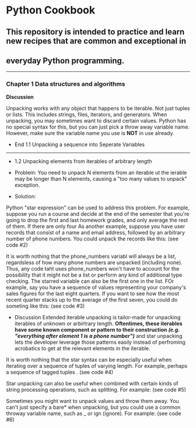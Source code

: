 # Python Cookbook
## This repository is intended to practice and learn new recipes that are common and exceptional in 
## everyday Python programming. 
---
### Chapter 1 Data structures and algorithms

**Discussion**

Unpacking works with any object that happens to be iterable. Not just tuples or lists. This includes strings, files, iterators, and generators. When unpacking, you may sometimes want to discard certain values. Python has no special syntax for this, but you can just pick a throw away variable name. However, make sure the variable name you use is **NOT** in use already. 
* End 1.1 Unpacking a sequence into Seperate Variables
---

* 1.2 Unpacking elements from iterables of arbitrary length

* Problem:
You need to unpack N elements from an iterable ut the ierable may be longer than N elements, causing a "too many values to unpack" exception.
* Solution:

Python "star expression" can be used to address this problem. For example, suppose you run a course and decide at the end of the semester that you're going to drop the first and last homework grades, and only average the rest of them. If there are only four 
As another example, suppose you have user records that consist of a name and email address, followed by an arbitrary number of phone numbers. You could unpack the records like this: (see code #2)

It is worth nothing that the phone_numbers variabl will always be a list, regardsless of how many phone numbers are unpacked (including none). Thus, any code taht uses phone_numbers won't have to account for the possibility that it might not be a list or perform any kind of additional type checking. The starred variable can also be the first one in the list. FOr example, say you have a sequence of values representing your company's sales figures for the last eight quarters. If you want to see how the most recent quarter stacks up to the average of the first seven, you could do someting like this: (see code #3)

* Discussion
Extended iterable unpacking is tailor-made for unpacking iterables of unknown or arbirtrary length. **Oftentimes, these iterables have some known component or pattern to their construction _(e.g. "everything after element 1 is a phone number")_**
and star unpacking lets the developer leverage those patterns easily instead of perfroming acrobatics to get at the relevant elements in the iterable. 

It is worth nothing that the star syntax can be especially useful when iterating over a sequence of tuples of varying length. For example, perhaps a sequence of tagged tuples . (see code #4)

Star unpacking can also be useful when combined with certain kinds of string processing operations, such as splitting. For example: 
(see code #5)

Sometimes you might want to unpack values and throw them away. You can't just specify a bare* when unpacking, but you could use a common throway variable name, such as _ or ign (ignore). For example: (see code #6)



